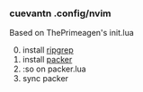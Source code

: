 ### cuevantn .config/nvim

Based on ThePrimeagen's init.lua

0. install [ripgrep](https://github.com/BurntSushi/ripgrep)
1. install [packer](https://github.com/wbthomason/packer.nvim?tab=readme-ov-file#quickstart)
2. :so on packer.lua
3. sync packer


